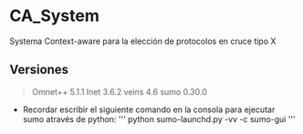 # CA_System
Systema Context-aware para la elección de protocolos en cruce tipo X

## Versiones
>Omnet++ 5.1.1
>Inet 3.6.2
>veins 4.6
>sumo 0.30.0

* Recordar escribir el siguiente comando en la consola para ejecutar sumo através de python:
'''
 python sumo-launchd.py -vv -c sumo-gui
'''


